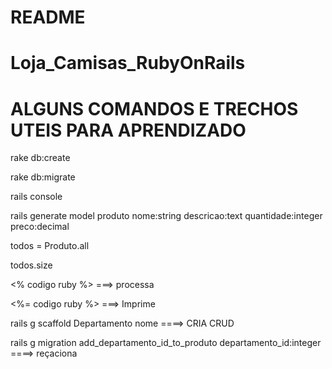 # README

# Loja_Camisas_RubyOnRails

# ALGUNS COMANDOS E TRECHOS UTEIS PARA APRENDIZADO
rake db:create

rake db:migrate

rails console

rails generate model produto nome:string descricao:text quantidade:integer preco:decimal

todos = Produto.all

todos.size

<%  codigo ruby %> ===> processa

<%= codigo ruby %> ===> Imprime

rails g scaffold Departamento nome ====> CRIA CRUD

rails g migration add_departamento_id_to_produto departamento_id:integer ====> reçaciona